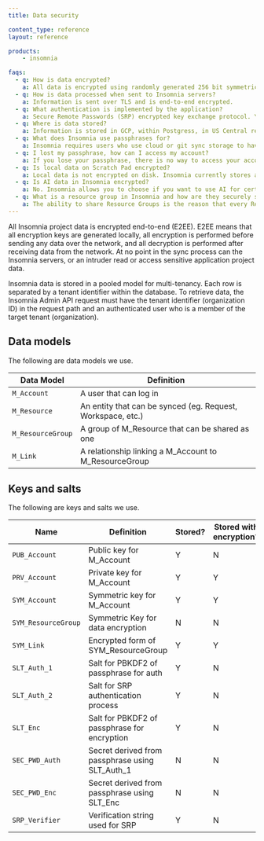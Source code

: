 ```yaml
---
title: Data security

content_type: reference
layout: reference

products:
    - insomnia

faqs:
  - q: How is data encrypted?
    a: All data is encrypted using randomly generated 256 bit symmetric keys for use with AES-GCM-256 (Galois Counter Mode).
  - q: How is data processed when sent to Insomnia servers?
    a: Information is sent over TLS and is end-to-end encrypted.
  - q: What authentication is implemented by the application?
    a: Secure Remote Passwords (SRP) encrypted key exchange protocol. You can read more about the exact SRP implementation that Insomnia paid plans use in [RFC-2945](https://datatracker.ietf.org/doc/html/rfc2945).
  - q: Where is data stored?
    a: Information is stored in GCP, within Postgress, in US Central region.
  - q: What does Insomnia use passphrases for?
    a: Insomnia requires users who use cloud or git sync storage to have a passphrase to decrypt their account keys.
  - q: I lost my passphrase, how can I access my account?
    a: If you lose your passphrase, there is no way to access your account projects and information and your account must be reset. If you have been invited to collaborate with other organizations, you can reset your passphrase and then ask to be invited back. You will only be able to retrieve data for the organizations that you are invited back to. If you have shared your personal organizations or project data, you can ask other users with Admin permissions to also re-invite you after resetting the passphrase.
  - q: Is local data on Scratch Pad encrypted?
    a: Local data is not encrypted on disk. Insomnia currently stores application project data locally on disk in raw form. E2EE only applies to project data that is transmitted over the network. It is still possible for malicious software to access the project data stored on your machine. Please take the usual precautions to keep your local project data safe.
  - q: Is AI data in Insomnia encrypted?
    a: No. Insomnia allows you to choose if you want to use AI for certain features, like generating tests. Data you provide to use these AI tools are not end-to-end encrypted and so this document does not apply to such data.
  - q: What is a resource group in Insomnia and how are they securely shared?
    a: The ability to share Resource Groups is the reason that every Resource Group needs its own key, and every account needs a public/private key-pair to securely share said key. Here’s an example involving two users, Jane and Bob. For Jane to share a Resource Group with Bob, she must encrypt the Resource Group’s key with Bob’s public key and store it on the server (M_Link). Now, Bob can use his account’s private key to decrypt the Resource Group’s key and gain access to the data. This is a classic example of the Diffie-Hellman key exchange being put to good use.
---
```


All Insomnia project data is encrypted end-to-end (E2EE). E2EE means that all encryption keys are generated locally, all encryption is performed before sending any data over the network, and all decryption is performed after receiving data from the network. At no point in the sync process can the Insomnia servers, or an intruder read or access sensitive application project data.

Insomnia data is stored in a pooled model for multi-tenancy. Each row is separated by a tenant identifier within the database. To retrieve data, the Insomnia Admin API request must have the tenant identifier (organization ID) in the request path and an authenticated user who is a member of the target tenant (organization).

## Data models

The following are data models we use.

| Data Model | Definition |
| ---------- | ----------- |
| `M_Account` | A user that can log in |
| `M_Resource` | An entity that can be synced (eg. Request, Workspace, etc.) |
| `M_ResourceGroup` | A group of M_Resource that can be shared as one |
| `M_Link` | A relationship linking a M_Account to M_ResourceGroup |

## Keys and salts

The following are keys and salts we use.

| Name | Definition | Stored? | Stored with encryption? |
| ---------- | ----------- | ----------- | ----------- |
| `PUB_Account` | Public key for M_Account | Y | N |
| `PRV_Account` | Private key for M_Account | Y | Y |
| `SYM_Account` | Symmetric key for M_Account | Y | Y |
| `SYM_ResourceGroup` | Symmetric Key for data encryption | N | N |
| `SYM_Link` | Encrypted form of SYM_ResourceGroup | Y | Y |
| `SLT_Auth_1` | Salt for PBKDF2 of passphrase for auth | Y | N |
| `SLT_Auth_2` | Salt for SRP authentication process | Y | N |
| `SLT_Enc` | Salt for PBKDF2 of passphrase for encryption | Y | N |
| `SEC_PWD_Auth` | Secret derived from passphrase using SLT_Auth_1 | N | N |
| `SEC_PWD_Enc` | Secret derived from passphrase using SLT_Enc | N | N |
| `SRP_Verifier` | Verification string used for SRP | Y | N |